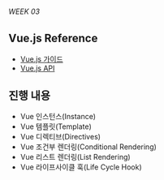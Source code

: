 ###### WEEK 03

## Vue.js Reference

- [Vue.js 가이드](https://kr.vuejs.org/v2/guide/)
- [Vue.js API](https://kr.vuejs.org/v2/api/)

## 진행 내용

- Vue 인스턴스(Instance)
- Vue 템플릿(Template)
- Vue 디렉티브(Directives)
- Vue 조건부 렌더링(Conditional Rendering)
- Vue 리스트 렌더링(List Rendering)
- Vue 라이프사이클 훅(Life Cycle Hook)